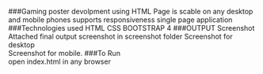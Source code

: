 ###Gaming poster devolpment using HTML
  Page is scable on any desktop and mobile phones
  supports responsiveness
  single page application 
###Technologies used
  HTML
  CSS
  BOOTSTRAP 4
###OUTPUT Screenshot  
    Attached final output screenshot in screenshot folder
    Screenshot for desktop  
    Screenshot for mobile.
###To Run  
   open index.html in any browser
  
  
